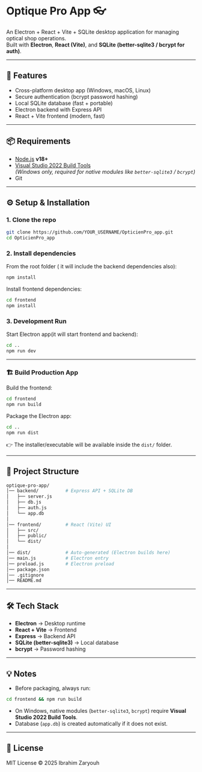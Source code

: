 # Optique Pro App 👓

An Electron + React + Vite + SQLite desktop application for managing optical shop operations.  
Built with **Electron**, **React (Vite)**, and **SQLite (better-sqlite3 / bcrypt for auth)**.

---

## 🚀 Features

- Cross-platform desktop app (Windows, macOS, Linux)
- Secure authentication (bcrypt password hashing)
- Local SQLite database (fast + portable)
- Electron backend with Express API
- React + Vite frontend (modern, fast)

---

## 📦 Requirements

- [Node.js](https://nodejs.org/) **v18+**
- [Visual Studio 2022 Build Tools](https://visualstudio.microsoft.com/)  
  _(Windows only, required for native modules like `better-sqlite3` / `bcrypt`)_
- Git

---

## ⚙️ Setup & Installation

### 1. Clone the repo
```bash
git clone https://github.com/YOUR_USERNAME/OpticienPro_app.git
cd OpticienPro_app
```

### 2. Install dependencies

From the root folder ( it will include the backend dependencies also):

```bash
npm install
```

Install frontend dependencies:

```bash
cd frontend
npm install
```

### 3. Development Run

Start Electron app(it will start frontend and backend):

```bash
cd ..
npm run dev
```

---

### 🏗 Build Production App

Build the frontend:

```bash
cd frontend
npm run build
```

Package the Electron app:

```bash
cd ..
npm run dist
```

👉 The installer/executable will be available inside the `dist/` folder.

---

## 📂 Project Structure

```bash
optique-pro-app/
│── backend/          # Express API + SQLite DB
│   ├── server.js
│   ├── db.js
│   ├── auth.js
│   └── app.db
│
│── frontend/         # React (Vite) UI
│   ├── src/
│   ├── public/
│   └── dist/
│
│── dist/             # Auto-generated (Electron builds here)
│── main.js           # Electron entry
│── preload.js        # Electron preload
│── package.json
│── .gitignore
│── README.md
```

---

## 🛠 Tech Stack

* **Electron** → Desktop runtime
* **React + Vite** → Frontend
* **Express** → Backend API
* **SQLite (better-sqlite3)** → Local database
* **bcrypt** → Password hashing

---

## 💡 Notes

* Before packaging, always run:

```bash
cd frontend && npm run build
```

* On Windows, native modules (`better-sqlite3`, `bcrypt`) require **Visual Studio 2022 Build Tools**.
* Database (`app.db`) is created automatically if it does not exist.

---

## 📜 License

MIT License © 2025 Ibrahim Zaryouh
